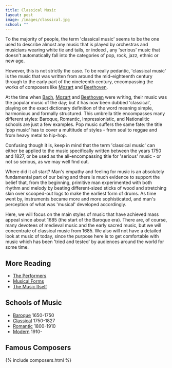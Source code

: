 ```yaml
---
title: Classical Music
layout: post
image: /images/classical.jpg
school: ""
---
```


To the majority of people, the term 'classical music' seems to be the one used to describe almost any music that is played by orchestras and musicians wearing white tie and tails, or indeed , any 'serious' music that doesn't automatically fall into the categories of pop, rock, jazz, ethnic or new age.
 
However, this is not strictly the case. To be really pedantic, 'classical music' is the music that was written from around the mid-eighteenth century through to the early part of the nineteenth century, encompassing the works of composers like [Mozart](WMoz) and [Beethoven](LBee).

At the time when [Bach](JBac), [Mozart](WMoz) and [Beethoven](LBee) were writing, their music was the popular music of the day; but it has now been dubbed 'classical', playing on the exact dictionary definition of the word meaning simple, harmonious and formally structured. This umbrella title encompasses many different styles: Baroque, Romantic, Impressionistic, and Nationalitic schools are just a few examples. Pop music suffers the same fate: the title 'pop music' has to cover a multitude of styles - from soul to reggae and from heavy metal to hip-hop.

Confusing though it is, keep in mind that the term 'classical music' can either be applied to the music specifically written between the years 1750 and 1827, or be used as the all-encompassing title for 'serious' music - or not so serious, as we may well find out.

Where did it all start? Man's empathy and feeling for music is an absolutely fundamental part of our being and there is much evidence to support the belief that, from the beginning, primitive man experimented with both rhythm and melody by beating different-sized sticks of wood and stretching skin over scooped-out logs to make the earliest form of drums. As time went by, instruments became more and more sophisticated, and man's perception of what was 'musical' developed accordingly.

Here, we will focus on the main styles of music that have achieved mass appeal since about 1685 (the start of the Baroque era). There are, of course, many devotees of medieval music and the early sacred music, but we will concentrate of classical music from 1685.  We also will not have a detailed look at music of today, since the purpose here is to get comfortable with music which has been 'tried and tested' by audiences around the world for some time. 

## More Reading

- [The Performers](performers)
- [Musical Forms](musicalforms)
- [The Music Itself](musicitself)

## Schools of Music

- [Baroque](Baroque) 1650-1750
- [Classical](Classical) 1750-1827
- [Romantic](Romantic) 1800-1910
- [Modern](Modern) 1910-

## Famous Composers

{% include composers.html %}
